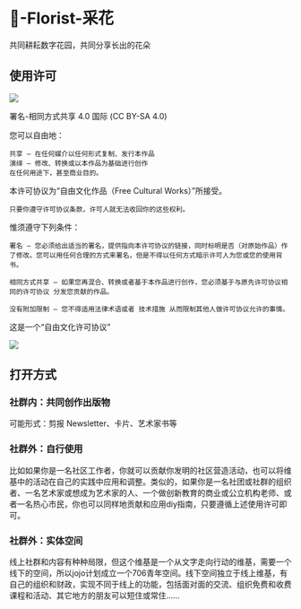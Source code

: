# 💐-Florist-采花

共同耕耘数字花园，共同分享长出的花朵

## 使用许可

![](https://licensebuttons.net/l/by-sa/4.0/80x15.png)

署名-相同方式共享 4.0 国际 \(CC BY-SA 4.0\)

您可以自由地：

```text
共享 — 在任何媒介以任何形式复制、发行本作品
演绎 — 修改、转换或以本作品为基础进行创作
在任何用途下，甚至商业目的。
```

本许可协议为“自由文化作品（Free Cultural Works）”所接受。

```text
只要你遵守许可协议条款，许可人就无法收回你的这些权利。
```

惟须遵守下列条件：

```text
署名 — 您必须给出适当的署名，提供指向本许可协议的链接，同时标明是否（对原始作品）作了修改。您可以用任何合理的方式来署名，但是不得以任何方式暗示许可人为您或您的使用背书。

相同方式共享 — 如果您再混合、转换或者基于本作品进行创作，您必须基于与原先许可协议相同的许可协议 分发您贡献的作品。

没有附加限制 — 您不得适用法律术语或者 技术措施 从而限制其他人做许可协议允许的事情。
```

这是一个“自由文化许可协议”

![](https://creativecommons.org/wp-content/uploads/2013/09/seal.png)

## 打开方式

### 社群内：共同创作出版物

可能形式：剪报 Newsletter、卡片、艺术家书等

### 社群外：自行使用

比如如果你是一名社区工作者，你就可以贡献你发明的社区营造活动，也可以将维基中的活动在自己的实践中应用和调整。类似的，如果你是一名社团或社群的组织者、一名艺术家或想成为艺术家的人、一个做创新教育的商业或公立机构老师、或者一名热心市民，你也可以同样地贡献和应用diy指南，只要遵循上述使用许可即可。

### 社群外：实体空间

线上社群和内容有种种局限，但这个维基是一个从文字走向行动的维基，需要一个线下的空间，所以jojo计划成立一个706青年空间。线下空间独立于线上维基，有自己的组织和财政，实现不同于线上的功能，包括面对面的交流、组织免费和收费课程和活动、其它地方的朋友可以短住或常住……


